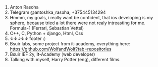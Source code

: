 1. Anton Rasoha
2. Telegram @antoshka_rasoha, +375445134294
3. Hmmm, my goals, i really want be confident, that ios developing is my sphere,
   because tried a lot there were not realy intreasting for me. Formula-1 (Ferrari, Sebastian Vettel)
4. C++, C, Python + django, Html, Css
5. ↓↓↓↓↓ footer :)
6. Bsuir labs, some project from it-academy, everything here: https://github.com/WolfandWolf?tab=repositories
7. Bsuir IEF 2y, It-Academy (web developer)
8. Talking with myself, Harry Potter (eng), different films

